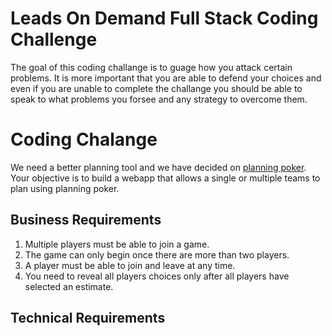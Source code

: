 # Leads On Demand Full Stack Coding Challenge
The goal of this coding challange is to guage how you attack certain problems. It is more important that you are able to defend your choices and even if you are unable to complete the challange you should be able to speak to what problems you forsee and any strategy to overcome them.

# Coding Chalange
We need a better planning tool and we have decided on [planning poker](https://en.wikipedia.org/wiki/Planning_poker). Your objective is to build a webapp that allows a single or multiple teams to plan using planning poker.
## Business Requirements
1. Multiple players must be able to join a game.
2. The game can only begin once there are more than two players.
3. A player must be able to join and leave at any time.
4. You need to reveal all players choices only after all players have selected an estimate.

## Technical Requirements

